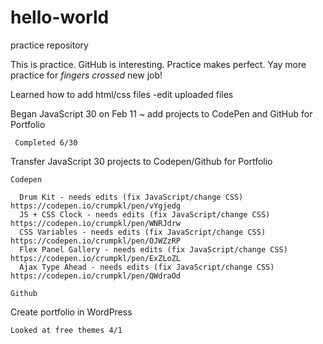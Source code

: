 # hello-world
practice repository

This is practice. GitHub is interesting. Practice makes perfect. 
Yay more practice for *fingers crossed* new job! 

Learned how to add html/css files
  -edit uploaded files
  
Began JavaScript 30 on Feb 11 ~ add projects to CodePen and GitHub for Portfolio
     
     Completed 6/30

Transfer JavaScript 30 projects to Codepen/Github for Portfolio
  
    Codepen
      
      Drum Kit - needs edits (fix JavaScript/change CSS)  https://codepen.io/crumpkl/pen/vYgjedg
      JS + CSS Clock - needs edits (fix JavaScript/change CSS) https://codepen.io/crumpkl/pen/WNRJdrw
      CSS Variables - needs edits (fix JavaScript/change CSS)  https://codepen.io/crumpkl/pen/OJWZzRP
      Flex Panel Gallery - needs edits (fix JavaScript/change CSS) https://codepen.io/crumpkl/pen/ExZLoZL
      Ajax Type Ahead - needs edits (fix JavaScript/change CSS)   https://codepen.io/crumpkl/pen/QWdraOd
    
    Github
    
Create portfolio in WordPress

    Looked at free themes 4/1
